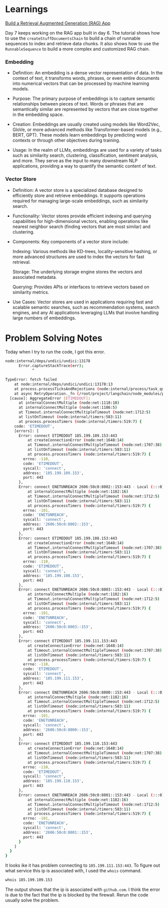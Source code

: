 # Learnings

[Build a Retrieval Augmented Generation (RAG) App](https://js.langchain.com/docs/tutorials/rag/)

Day 7 keeps working on the RAG app built in day 6. The tutorial shows how to use the `createStuffDocumentsChain` to build a chain of runnable sequences to index and retrieve data chunks. It also shows how to use the `RunnableSequence` to build a more complex and customized RAG chain.

### Embedding

- Definition: An embedding is a dense vector representation of data. In the context of text, it transforms words, phrases, or even entire documents into numerical vectors that can be processed by machine learning models.

- Purpose: The primary purpose of embeddings is to capture semantic relationships between pieces of text. Words or phrases that are semantically similar are represented by vectors that are close together in the embedding space.

- Creation: Embeddings are usually created using models like Word2Vec, GloVe, or more advanced methods like Transformer-based models (e.g., BERT, GPT). These models learn embeddings by predicting word contexts or through other objectives during training.

- Usage: In the realm of LLMs, embeddings are used for a variety of tasks such as similarity search, clustering, classification, sentiment analysis, and more. They serve as the input to many downstream NLP applications, providing a way to quantify the semantic content of text.

### Vector Store

- Definition: A vector store is a specialized database designed to efficiently store and retrieve embeddings. It supports operations required for managing large-scale embeddings, such as similarity search.

- Functionality: Vector stores provide efficient indexing and querying capabilities for high-dimensional vectors, enabling operations like nearest neighbor search (finding vectors that are most similar) and clustering.

- Components: Key components of a vector store include:

  Indexing: Various methods like KD-trees, locality-sensitive hashing, or more advanced structures are used to index the vectors for fast retrieval.

  Storage: The underlying storage engine stores the vectors and associated metadata.

  Querying: Provides APIs or interfaces to retrieve vectors based on similarity metrics.

- Use Cases: Vector stores are used in applications requiring fast and scalable semantic searches, such as recommendation systems, search engines, and any AI applications leveraging LLMs that involve handling large numbers of embeddings.

# Problem Solving Notes

Today when I try to run the code, I got this error.

```bash
node:internal/deps/undici/undici:13178
      Error.captureStackTrace(err);
            ^

TypeError: fetch failed
    at node:internal/deps/undici/undici:13178:13
    at process.processTicksAndRejections (node:internal/process/task_queues:95:5)
    at async RetryOperation._fn (/root/project/langchain/node_modules/p-retry/index.js:50:12) {
  [cause]: AggregateError [ETIMEDOUT]:
      at internalConnectMultiple (node:net:1118:18)
      at internalConnectMultiple (node:net:1186:5)
      at Timeout.internalConnectMultipleTimeout (node:net:1712:5)
      at listOnTimeout (node:internal/timers:583:11)
      at process.processTimers (node:internal/timers:519:7) {
    code: 'ETIMEDOUT',
    [errors]: [
      Error: connect ETIMEDOUT 185.199.109.153:443
          at createConnectionError (node:net:1648:14)
          at Timeout.internalConnectMultipleTimeout (node:net:1707:38)
          at listOnTimeout (node:internal/timers:583:11)
          at process.processTimers (node:internal/timers:519:7) {
        errno: -110,
        code: 'ETIMEDOUT',
        syscall: 'connect',
        address: '185.199.109.153',
        port: 443
      },
      Error: connect ENETUNREACH 2606:50c0:8002::153:443 - Local (:::0)
          at internalConnectMultiple (node:net:1182:16)
          at Timeout.internalConnectMultipleTimeout (node:net:1712:5)
          at listOnTimeout (node:internal/timers:583:11)
          at process.processTimers (node:internal/timers:519:7) {
        errno: -101,
        code: 'ENETUNREACH',
        syscall: 'connect',
        address: '2606:50c0:8002::153',
        port: 443
      },
      Error: connect ETIMEDOUT 185.199.108.153:443
          at createConnectionError (node:net:1648:14)
          at Timeout.internalConnectMultipleTimeout (node:net:1707:38)
          at listOnTimeout (node:internal/timers:583:11)
          at process.processTimers (node:internal/timers:519:7) {
        errno: -110,
        code: 'ETIMEDOUT',
        syscall: 'connect',
        address: '185.199.108.153',
        port: 443
      },
      Error: connect ENETUNREACH 2606:50c0:8003::153:443 - Local (:::0)
          at internalConnectMultiple (node:net:1182:16)
          at Timeout.internalConnectMultipleTimeout (node:net:1712:5)
          at listOnTimeout (node:internal/timers:583:11)
          at process.processTimers (node:internal/timers:519:7) {
        errno: -101,
        code: 'ENETUNREACH',
        syscall: 'connect',
        address: '2606:50c0:8003::153',
        port: 443
      },
      Error: connect ETIMEDOUT 185.199.111.153:443
          at createConnectionError (node:net:1648:14)
          at Timeout.internalConnectMultipleTimeout (node:net:1707:38)
          at listOnTimeout (node:internal/timers:583:11)
          at process.processTimers (node:internal/timers:519:7) {
        errno: -110,
        code: 'ETIMEDOUT',
        syscall: 'connect',
        address: '185.199.111.153',
        port: 443
      },
      Error: connect ENETUNREACH 2606:50c0:8000::153:443 - Local (:::0)
          at internalConnectMultiple (node:net:1182:16)
          at Timeout.internalConnectMultipleTimeout (node:net:1712:5)
          at listOnTimeout (node:internal/timers:583:11)
          at process.processTimers (node:internal/timers:519:7) {
        errno: -101,
        code: 'ENETUNREACH',
        syscall: 'connect',
        address: '2606:50c0:8000::153',
        port: 443
      },
      Error: connect ETIMEDOUT 185.199.110.153:443
          at createConnectionError (node:net:1648:14)
          at Timeout.internalConnectMultipleTimeout (node:net:1707:38)
          at listOnTimeout (node:internal/timers:583:11)
          at process.processTimers (node:internal/timers:519:7) {
        errno: -110,
        code: 'ETIMEDOUT',
        syscall: 'connect',
        address: '185.199.110.153',
        port: 443
      },
      Error: connect ENETUNREACH 2606:50c0:8001::153:443 - Local (:::0)
          at internalConnectMultiple (node:net:1182:16)
          at Timeout.internalConnectMultipleTimeout (node:net:1712:5)
          at listOnTimeout (node:internal/timers:583:11)
          at process.processTimers (node:internal/timers:519:7) {
        errno: -101,
        code: 'ENETUNREACH',
        syscall: 'connect',
        address: '2606:50c0:8001::153',
        port: 443
      }
    ]
  }
}
```

It looks ike it has problem connecting to `185.199.111.153:443`. To figure out what service this ip is associated with, I used the `whois` command.

```bash
whois 185.199.109.153
```

The output shows that the ip is associated with `github.com`. I think the error is due to the fact that the ip is blocked by the firewall. Rerun the code usually solve the problem.
